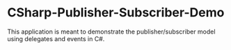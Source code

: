 # CSharp-Publisher-Subscriber-Demo
This application is meant to demonstrate the publisher/subscriber model using delegates and events in C#.
